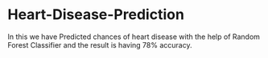 # Heart-Disease-Prediction
In this we have Predicted chances of heart disease with the help of Random Forest Classifier and the result is having 78% accuracy.
